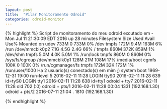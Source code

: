 ```yaml
---
layout: post
title:  "Pilar Monitoramento Odroid"
categories: odroid-monitor
---
```


{% highlight %}
Script de monitoramento do meu odroid excutado em - Mon Jul 11 21:30:09 EDT 2016
up 28 minutes
Filesystem      Size  Used Avail Use% Mounted on
udev            733M     0  733M   0% /dev
tmpfs           172M  9.4M  163M   6% /run
/dev/mmcblk0p2  7.1G  4.5G  2.4G  66% /
tmpfs           860M  372K  859M   1% /dev/shm
tmpfs           5.0M  4.0K  5.0M   1% /run/lock
tmpfs           860M     0  860M   0% /sys/fs/cgroup
/dev/mmcblk0p1  128M   21M  108M  17% /media/boot
cgmfs           100K     0  100K   0% /run/cgmanager/fs
tmpfs           172M   32K  172M   1% /run/user/1000
Ha 2 usuario(s) conectado(s) em mim ;)
           system boot  1969-12-31 19:00
           run-level 5  2016-02-11 11:28
LOGIN      ttyS0        2016-02-11 11:28               639 id=tyS0
LOGIN      tty1         2016-02-11 11:28               638 id=tty1
odroid   + tty7         2016-02-11 11:28  old          702 (:0)
odroid   + pts/1        2016-02-11 11:28 00:04        1331 (192.168.1.30)
odroid   + pts/2        2016-07-11 21:04   .          1810 (192.168.1.30)

{% endhighlight %}
